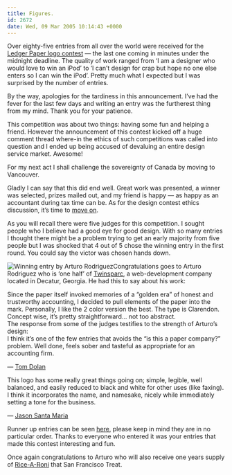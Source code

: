 ```yaml
---
title: Figures.
id: 2672
date: Wed, 09 Mar 2005 10:14:43 +0000
---
```


Over eighty-five entries from all over the world were received for the [Ledger Paper logo contest](http://www.airbagindustries.com/archives/006882.php) — the last one coming in minutes under the midnight deadline. The quality of work ranged from ‘I am a designer who would love to win an iPod’ to ‘I can’t design for crap but hope no one else enters so I can win the iPod’. Pretty much what I expected but I was surprised by the number of entries.  

By the way, apologies for the tardiness in this announcement. I’ve had the fever for the last few days and writing an entry was the furtherest thing from my mind. Thank you for your patience.  

This competition was about two things: having some fun and helping a friend. However the announcement of this contest kicked off a huge comment thread where-in the ethics of such competitions was called into question and I ended up being accused of devaluing an entire design service market. Awesome!  

For my next act I shall challenge the sovereignty of Canada by moving to Vancouver.  

Gladly I can say that this did end well. Great work was presented, a winner was selected, prizes mailed out, and my friend is happy — as happy as an accountant during tax time can be. As for the design contest ethics discussion, it’s time to [move on](http://www.underconsideration.com/speakup/archives/002234.html#002234).  

As you will recall there were five judges for this competition. I sought people who I believe had a good eye for good design. With so many entries I thought there might be a problem trying to get an early majority from five people but I was shocked that 4 out of 5 chose the winning entry in the first round. You could say the victor was chosen hands down.  

![Winning entry by Arturo Rodriguez](http://www.airbagindustries.com/bucket/lpwinner.gif)Congratulations goes to Arturo Rodriguez who is ‘one half’ of [Twinsparc](http://www.twinsparc.com), a web-development company located in Decatur, Georgia. He had this to say about his work:



<div class="quote">Since the paper itself invoked memories of a “golden era” of honest and trustworthy accounting, I decided to pull elements of the paper into the mark. Personally, I like the 2 color version the best. The type is Clarendon. Concept wise, it’s pretty straightforward… not too abstract.</div>The response from some of the judges testifies to the strength of Arturo’s design:



<div class="quote">I think it’s one of the few entries that avoids the “is this a paper company?” problem. Well done, feels sober and tasteful as appropriate for an accounting firm.  

— [Tom Dolan](http://www.polychrome.com)</div><div class="quote">This logo has some really great things going on; simple, legible, well balanced, and easily reduced to black and white for other uses (like faxing). I think it incorporates the name, and namesake, nicely while immediately setting a tone for the business.  

— [Jason Santa Maria](http://www.jasonsantamaria.com)</div>Runner up entries can be seen [here](http://www.airbagindustries.com/nagano/1998/runnerup.html), please keep in mind they are in no particular order. Thanks to everyone who entered it was your entries that made this contest interesting and fun.  

Once again congratulations to Arturo who will also receive one years supply of [Rice-A-Roni](http://www.ricearoni.com/) that San Francisco Treat.





